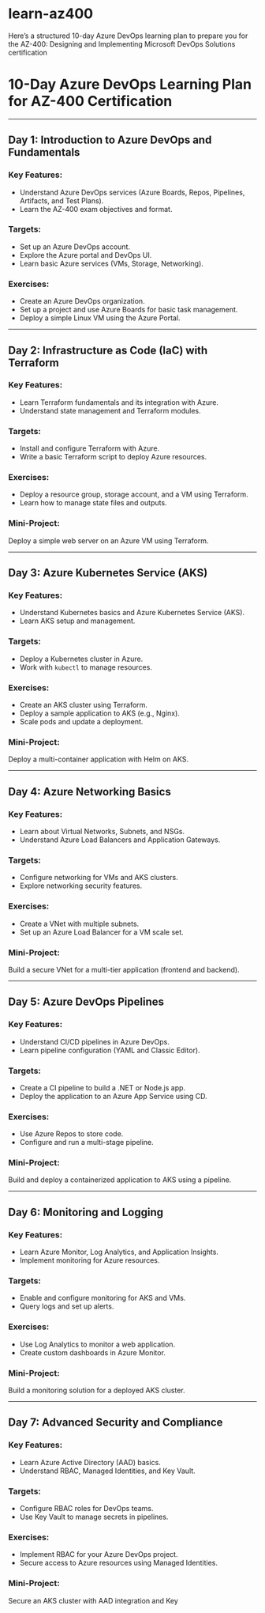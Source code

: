 # learn-az400
Here’s a structured 10-day Azure DevOps learning plan to prepare you for the AZ-400: Designing and Implementing Microsoft DevOps Solutions certification
# **10-Day Azure DevOps Learning Plan for AZ-400 Certification**

---

## **Day 1: Introduction to Azure DevOps and Fundamentals**
### **Key Features:**
- Understand Azure DevOps services (Azure Boards, Repos, Pipelines, Artifacts, and Test Plans).
- Learn the AZ-400 exam objectives and format.

### **Targets:**
- Set up an Azure DevOps account.
- Explore the Azure portal and DevOps UI.
- Learn basic Azure services (VMs, Storage, Networking).

### **Exercises:**
- Create an Azure DevOps organization.
- Set up a project and use Azure Boards for basic task management.
- Deploy a simple Linux VM using the Azure Portal.

---

## **Day 2: Infrastructure as Code (IaC) with Terraform**
### **Key Features:**
- Learn Terraform fundamentals and its integration with Azure.
- Understand state management and Terraform modules.

### **Targets:**
- Install and configure Terraform with Azure.
- Write a basic Terraform script to deploy Azure resources.

### **Exercises:**
- Deploy a resource group, storage account, and a VM using Terraform.
- Learn how to manage state files and outputs.

### **Mini-Project:** 
Deploy a simple web server on an Azure VM using Terraform.

---

## **Day 3: Azure Kubernetes Service (AKS)**
### **Key Features:**
- Understand Kubernetes basics and Azure Kubernetes Service (AKS).
- Learn AKS setup and management.

### **Targets:**
- Deploy a Kubernetes cluster in Azure.
- Work with `kubectl` to manage resources.

### **Exercises:**
- Create an AKS cluster using Terraform.
- Deploy a sample application to AKS (e.g., Nginx).
- Scale pods and update a deployment.

### **Mini-Project:** 
Deploy a multi-container application with Helm on AKS.

---

## **Day 4: Azure Networking Basics**
### **Key Features:**
- Learn about Virtual Networks, Subnets, and NSGs.
- Understand Azure Load Balancers and Application Gateways.

### **Targets:**
- Configure networking for VMs and AKS clusters.
- Explore networking security features.

### **Exercises:**
- Create a VNet with multiple subnets.
- Set up an Azure Load Balancer for a VM scale set.

### **Mini-Project:** 
Build a secure VNet for a multi-tier application (frontend and backend).

---

## **Day 5: Azure DevOps Pipelines**
### **Key Features:**
- Understand CI/CD pipelines in Azure DevOps.
- Learn pipeline configuration (YAML and Classic Editor).

### **Targets:**
- Create a CI pipeline to build a .NET or Node.js app.
- Deploy the application to an Azure App Service using CD.

### **Exercises:**
- Use Azure Repos to store code.
- Configure and run a multi-stage pipeline.

### **Mini-Project:** 
Build and deploy a containerized application to AKS using a pipeline.

---

## **Day 6: Monitoring and Logging**
### **Key Features:**
- Learn Azure Monitor, Log Analytics, and Application Insights.
- Implement monitoring for Azure resources.

### **Targets:**
- Enable and configure monitoring for AKS and VMs.
- Query logs and set up alerts.

### **Exercises:**
- Use Log Analytics to monitor a web application.
- Create custom dashboards in Azure Monitor.

### **Mini-Project:** 
Build a monitoring solution for a deployed AKS cluster.

---

## **Day 7: Advanced Security and Compliance**
### **Key Features:**
- Learn Azure Active Directory (AAD) basics.
- Understand RBAC, Managed Identities, and Key Vault.

### **Targets:**
- Configure RBAC roles for DevOps teams.
- Use Key Vault to manage secrets in pipelines.

### **Exercises:**
- Implement RBAC for your Azure DevOps project.
- Secure access to Azure resources using Managed Identities.

### **Mini-Project:** 
Secure an AKS cluster with AAD integration and Key 
